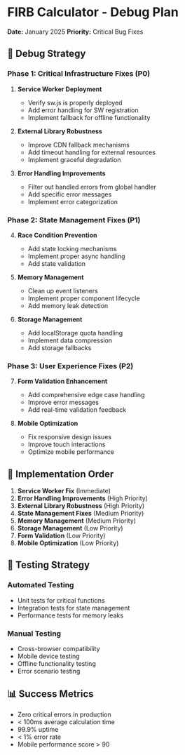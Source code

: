 # FIRB Calculator - Debug Plan

**Date:** January 2025
**Priority:** Critical Bug Fixes

## 🎯 Debug Strategy

### Phase 1: Critical Infrastructure Fixes (P0)
1. **Service Worker Deployment**
   - Verify sw.js is properly deployed
   - Add error handling for SW registration
   - Implement fallback for offline functionality

2. **External Library Robustness**
   - Improve CDN fallback mechanisms
   - Add timeout handling for external resources
   - Implement graceful degradation

3. **Error Handling Improvements**
   - Filter out handled errors from global handler
   - Add specific error messages
   - Implement error categorization

### Phase 2: State Management Fixes (P1)
4. **Race Condition Prevention**
   - Add state locking mechanisms
   - Implement proper async handling
   - Add state validation

5. **Memory Management**
   - Clean up event listeners
   - Implement proper component lifecycle
   - Add memory leak detection

6. **Storage Management**
   - Add localStorage quota handling
   - Implement data compression
   - Add storage fallbacks

### Phase 3: User Experience Fixes (P2)
7. **Form Validation Enhancement**
   - Add comprehensive edge case handling
   - Improve error messages
   - Add real-time validation feedback

8. **Mobile Optimization**
   - Fix responsive design issues
   - Improve touch interactions
   - Optimize mobile performance

## 🔧 Implementation Order

1. **Service Worker Fix** (Immediate)
2. **Error Handling Improvements** (High Priority)
3. **External Library Robustness** (High Priority)
4. **State Management Fixes** (Medium Priority)
5. **Memory Management** (Medium Priority)
6. **Storage Management** (Low Priority)
7. **Form Validation** (Low Priority)
8. **Mobile Optimization** (Low Priority)

## 🧪 Testing Strategy

### Automated Testing
- Unit tests for critical functions
- Integration tests for state management
- Performance tests for memory leaks

### Manual Testing
- Cross-browser compatibility
- Mobile device testing
- Offline functionality testing
- Error scenario testing

## 📊 Success Metrics

- Zero critical errors in production
- < 100ms average calculation time
- 99.9% uptime
- < 1% error rate
- Mobile performance score > 90
